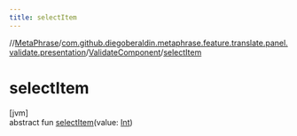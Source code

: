 ```yaml
---
title: selectItem
---
```

//[MetaPhrase](../../../index.html)/[com.github.diegoberaldin.metaphrase.feature.translate.panel.validate.presentation](../index.html)/[ValidateComponent](index.html)/[selectItem](select-item.html)



# selectItem



[jvm]\
abstract fun [selectItem](select-item.html)(value: [Int](https://kotlinlang.org/api/latest/jvm/stdlib/kotlin/-int/index.html))




